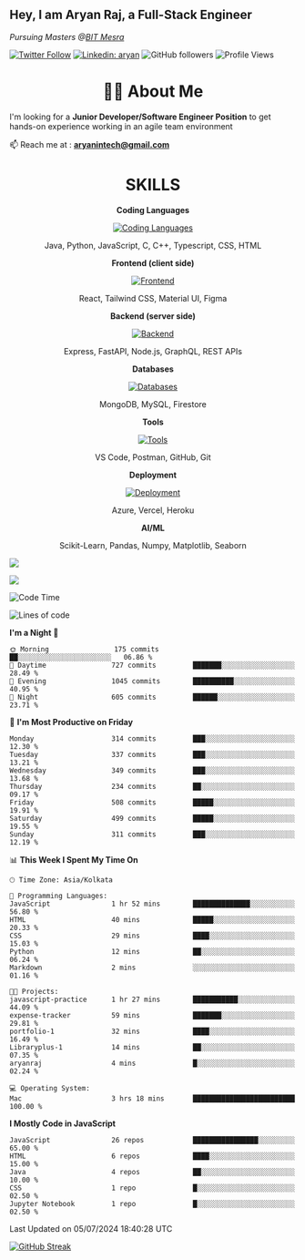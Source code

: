 <h2>Hey, I am Aryan Raj, a Full-Stack Engineer</h2>
<p><em>Pursuing Masters @<a href="https://bitmesra.ac.in/">BIT Mesra
</em></p>

[![Twitter Follow](https://img.shields.io/twitter/follow/desikiteretsu_?label=aryanintech)](https://twitter.com/aryanintech_)
[![Linkedin: aryan](https://img.shields.io/badge/-aryan-blue?style=flat-square&logo=Linkedin&logoColor=white&link=https://www.linkedin.com/in/aryanraj24/)](https://www.linkedin.com/in/aryanraj24/)
![GitHub followers](https://img.shields.io/github/followers/aryan-139?label=Follow&style=social)
![Profile Views](https://komarev.com/ghpvc/?username=aryan-139&color=brightgreen&base=1600)

<h1 align="center"> 🧑‍💻 About Me</h1>
 
 I'm looking for a **Junior Developer/Software Engineer Position** to get hands-on experience working in an agile team environment

📫 Reach me at : **aryanintech@gmail.com**

<h1 align="center">SKILLS</h1>

<p align="center"><strong>Coding Languages</strong></p>
<p align="center">
  <a href="https://skillicons.dev/icons?i=java,python,javascript,c,cpp,typescript,css,html&theme=dark">
    <img src="https://skillicons.dev/icons?i=java,python,javascript,c,cpp,typescript,css,html&theme=dark" alt="Coding Languages">
  </a>
</p>
<p align="center">Java, Python, JavaScript, C, C++, Typescript, CSS, HTML</p>

<p align="center"><strong>Frontend (client side)</strong></p>
<p align="center">
  <a href="https://skillicons.dev/icons?i=react,tailwind,materialui,figma&theme=dark">
    <img src="https://skillicons.dev/icons?i=react,tailwind,materialui,figma&theme=dark" alt="Frontend">
  </a>
</p>
<p align="center">React, Tailwind CSS, Material UI, Figma</p>

<p align="center"><strong>Backend (server side)</strong></p>
<p align="center">
  <a href="https://skillicons.dev/icons?i=express,nodejs,fastapi,graphql&theme=dark">
    <img src="https://skillicons.dev/icons?i=express,nodejs,fastapi,graphql&theme=dark" alt="Backend">
  </a>
</p>
<p align="center">Express, FastAPI, Node.js, GraphQL, REST APIs</p>

<p align="center"><strong>Databases</strong></p>
<p align="center">
  <a href="https://skillicons.dev/icons?i=mongodb,mysql,firebase&theme=dark">
    <img src="https://skillicons.dev/icons?i=mongodb,mysql,firebase&theme=dark" alt="Databases">
  </a>
</p>
<p align="center">MongoDB, MySQL, Firestore</p>

<p align="center"><strong>Tools</strong></p>
<p align="center">
  <a href="https://skillicons.dev/icons?i=vscode,postman,github,git&theme=dark">
    <img src="https://skillicons.dev/icons?i=vscode,postman,github,git&theme=dark" alt="Tools">
  </a>
</p>
<p align="center">VS Code, Postman, GitHub, Git</p>

<p align="center"><strong>Deployment</strong></p>
<p align="center">
  <a href="https://skillicons.dev/icons?i=azure,vercel,heroku&theme=dark">
    <img src="https://skillicons.dev/icons?i=azure,vercel,heroku&theme=dark" alt="Deployment">
  </a>
</p>
<p align="center">Azure, Vercel, Heroku</p>

<p align="center"><strong>AI/ML</strong></p>
<p align="center">Scikit-Learn, Pandas, Numpy, Matplotlib, Seaborn</p>



![](http://github-profile-summary-cards.vercel.app/api/cards/profile-details?username=aryan-139&theme=aura_dark)

<div display="flex">

![](http://github-profile-summary-cards.vercel.app/api/cards/stats?username=aryan-139&theme=aura_dark)


<div>


<!--START_SECTION:waka-->
![Code Time](http://img.shields.io/badge/Code%20Time-228%20hrs%204%20mins-blue)

![Lines of code](https://img.shields.io/badge/From%20Hello%20World%20I%27ve%20Written-1.8%20million%20lines%20of%20code-blue)

**I'm a Night 🦉** 

```text
🌞 Morning                175 commits         ██░░░░░░░░░░░░░░░░░░░░░░░   06.86 % 
🌆 Daytime                727 commits         ███████░░░░░░░░░░░░░░░░░░   28.49 % 
🌃 Evening                1045 commits        ██████████░░░░░░░░░░░░░░░   40.95 % 
🌙 Night                  605 commits         ██████░░░░░░░░░░░░░░░░░░░   23.71 % 
```
📅 **I'm Most Productive on Friday** 

```text
Monday                   314 commits         ███░░░░░░░░░░░░░░░░░░░░░░   12.30 % 
Tuesday                  337 commits         ███░░░░░░░░░░░░░░░░░░░░░░   13.21 % 
Wednesday                349 commits         ███░░░░░░░░░░░░░░░░░░░░░░   13.68 % 
Thursday                 234 commits         ██░░░░░░░░░░░░░░░░░░░░░░░   09.17 % 
Friday                   508 commits         █████░░░░░░░░░░░░░░░░░░░░   19.91 % 
Saturday                 499 commits         █████░░░░░░░░░░░░░░░░░░░░   19.55 % 
Sunday                   311 commits         ███░░░░░░░░░░░░░░░░░░░░░░   12.19 % 
```


📊 **This Week I Spent My Time On** 

```text
🕑︎ Time Zone: Asia/Kolkata

💬 Programming Languages: 
JavaScript               1 hr 52 mins        ██████████████░░░░░░░░░░░   56.80 % 
HTML                     40 mins             █████░░░░░░░░░░░░░░░░░░░░   20.33 % 
CSS                      29 mins             ████░░░░░░░░░░░░░░░░░░░░░   15.03 % 
Python                   12 mins             ██░░░░░░░░░░░░░░░░░░░░░░░   06.24 % 
Markdown                 2 mins              ░░░░░░░░░░░░░░░░░░░░░░░░░   01.16 % 

🐱‍💻 Projects: 
javascript-practice      1 hr 27 mins        ███████████░░░░░░░░░░░░░░   44.09 % 
expense-tracker          59 mins             ███████░░░░░░░░░░░░░░░░░░   29.81 % 
portfolio-1              32 mins             ████░░░░░░░░░░░░░░░░░░░░░   16.49 % 
Libraryplus-1            14 mins             ██░░░░░░░░░░░░░░░░░░░░░░░   07.35 % 
aryanraj                 4 mins              █░░░░░░░░░░░░░░░░░░░░░░░░   02.24 % 

💻 Operating System: 
Mac                      3 hrs 18 mins       █████████████████████████   100.00 % 
```

**I Mostly Code in JavaScript** 

```text
JavaScript               26 repos            ████████████████░░░░░░░░░   65.00 % 
HTML                     6 repos             ████░░░░░░░░░░░░░░░░░░░░░   15.00 % 
Java                     4 repos             ██░░░░░░░░░░░░░░░░░░░░░░░   10.00 % 
CSS                      1 repo              █░░░░░░░░░░░░░░░░░░░░░░░░   02.50 % 
Jupyter Notebook         1 repo              █░░░░░░░░░░░░░░░░░░░░░░░░   02.50 % 
```




 Last Updated on 05/07/2024 18:40:28 UTC
<!--END_SECTION:waka-->

[![GitHub Streak](https://streak-stats.demolab.com?user=aryan-139&theme=dark)](https://git.io/streak-stats)
